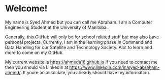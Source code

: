 # Welcome!

My name is Syed Ahmed but you can call me Abraham. I am a Computer Engineering Student at the University of Manitoba.

Generally, this GitHub will only be for school related stuff but may also have personal projects. 
Currently, I am in the learning phase in Command and Data Handling for our Satellite and Technology Society. Alot to learn and more to come on my GitHub.

My current website is https://ahmeda16.github.io
If you need to contact me then you should via LinkedIn at https://www.linkedin.com/in/syed-abraham-ahmed/. If youre an associate, you already should have my information.

